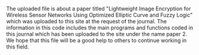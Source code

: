 The uploaded file is about a paper titled "Lightweight Image Encryption for Wireless Sensor Networks Using Optimized Elliptic Curve and Fuzzy Logic" which was uploaded to this site at the request of the journal. The information in this code includes the main programs and functions coded in this journal which has been uploaded to the site under the name paper 2. We hope that this file will be a good help to others to continue working in this field.
